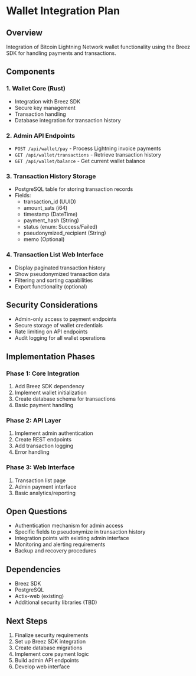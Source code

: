 # Wallet Integration Plan

## Overview
Integration of Bitcoin Lightning Network wallet functionality using the Breez SDK for handling payments and transactions.

## Components

### 1. Wallet Core (Rust)
- Integration with Breez SDK
- Secure key management
- Transaction handling
- Database integration for transaction history

### 2. Admin API Endpoints
- `POST /api/wallet/pay` - Process Lightning invoice payments
- `GET /api/wallet/transactions` - Retrieve transaction history
- `GET /api/wallet/balance` - Get current wallet balance

### 3. Transaction History Storage
- PostgreSQL table for storing transaction records
- Fields:
  - transaction_id (UUID)
  - amount_sats (i64)
  - timestamp (DateTime)
  - payment_hash (String)
  - status (enum: Success/Failed)
  - pseudonymized_recipient (String)
  - memo (Optional<String>)

### 4. Transaction List Web Interface
- Display paginated transaction history
- Show pseudonymized transaction data
- Filtering and sorting capabilities
- Export functionality (optional)

## Security Considerations
- Admin-only access to payment endpoints
- Secure storage of wallet credentials
- Rate limiting on API endpoints
- Audit logging for all wallet operations

## Implementation Phases

### Phase 1: Core Integration
1. Add Breez SDK dependency
2. Implement wallet initialization
3. Create database schema for transactions
4. Basic payment handling

### Phase 2: API Layer
1. Implement admin authentication
2. Create REST endpoints
3. Add transaction logging
4. Error handling

### Phase 3: Web Interface
1. Transaction list page
2. Admin payment interface
3. Basic analytics/reporting

## Open Questions
- Authentication mechanism for admin access
- Specific fields to pseudonymize in transaction history
- Integration points with existing admin interface
- Monitoring and alerting requirements
- Backup and recovery procedures

## Dependencies
- Breez SDK
- PostgreSQL
- Actix-web (existing)
- Additional security libraries (TBD)

## Next Steps
1. Finalize security requirements
2. Set up Breez SDK integration
3. Create database migrations
4. Implement core payment logic
5. Build admin API endpoints
6. Develop web interface